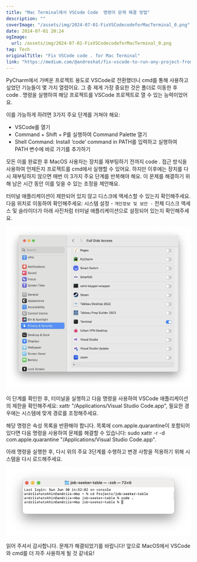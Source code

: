 ```yaml
---
title: "Mac Terminal에서 VSCode Code  명령어 문제 해결 방법"
description: ""
coverImage: "/assets/img/2024-07-01-FixVSCodecodeforMacTerminal_0.png"
date: 2024-07-01 20:24
ogImage: 
  url: /assets/img/2024-07-01-FixVSCodecodeforMacTerminal_0.png
tag: Tech
originalTitle: "Fix VSCode code . for Mac Terminal"
link: "https://medium.com/@andreshat/fix-vscode-to-run-any-project-from-the-command-line-on-macos-86904275a4f9"
---
```



PyCharm에서 가벼운 프로젝트 용도로 VSCode로 전환했더니 cmd를 통해 사용하고 싶었던 기능들이 몇 가지 열렸어요. 그 중 제게 가장 중요한 것은 폴더로 이동한 후 code . 명령을 실행하여 해당 프로젝트를 VSCode 프로젝트로 열 수 있는 능력이었어요.

이를 가능하게 하려면 3가지 주요 단계를 거쳐야 해요:

- VSCode를 열기
- Command + Shift + P를 실행하여 Command Palette 열기
- Shell Command: Install ‘code’ command in PATH를 입력하고 실행하여 PATH 변수에 바로 가기를 추가하기

모든 이를 완료한 후 MacOS 사용자는 장치를 재부팅하기 전까지 code . 접근 방식을 사용하여 언제든지 프로젝트를 cmd에서 실행할 수 있어요. 하지만 이후에는 장치를 다시 재부팅하지 않으면 매번 이 3가지 주요 단계를 반복해야 해요. 이 문제를 해결하기 위해 남은 시간 동안 이를 잊을 수 있는 조정을 제안해요.

<div class="content-ad"></div>

터미널 애플리케이션이 제한되어 있지 않고 디스크에 액세스할 수 있는지 확인해주세요. 다음 위치로 이동하여 확인해주세요: 시스템 설정 - `개인정보 및 보안 -` 전체 디스크 액세스 및 슬라이더가 아래 사진처럼 터미널 애플리케이션으로 설정되어 있는지 확인해주세요.

![이미지](/assets/img/2024-07-01-FixVSCodecodeforMacTerminal_0.png)

이 단계를 확인한 후, 터미널을 실행하고 다음 명령을 사용하여 VSCode 애플리케이션의 제한을 확인해주세요: xattr "/Applications/Visual Studio Code.app", 필요한 경우에는 시스템에 맞게 경로를 조정해주세요.

해당 명령은 속성 목록을 반환해야 합니다. 목록에 com.apple.quarantine이 포함되어 있다면 다음 명령을 사용하여 문제를 해결할 수 있습니다: sudo xattr -r -d com.apple.quarantine "/Applications/Visual Studio Code.app".

<div class="content-ad"></div>

아래 명령을 실행한 후, 다시 위의 주요 3단계를 수행하고 변경 사항을 적용하기 위해 시스템을 다시 로드해주세요.

![맥 터미널에 VSCode 코드를 수정하는 방법](/assets/img/2024-07-01-FixVSCodecodeforMacTerminal_1.png)

읽어 주셔서 감사합니다. 문제가 해결되었기를 바랍니다! 앞으로 MacOS에서 VSCode와 cmd를 더 자주 사용하게 될 것 같네요!